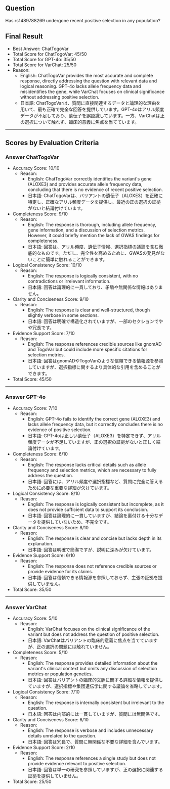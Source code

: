## Question

Has rs1489788269 undergone recent positive selection in any population?

## Final Result

- Best Answer: ChatTogoVar
- Total Score for ChatTogoVar: 45/50
- Total Score for GPT-4o: 35/50
- Total Score for VarChat: 25/50
- Reason:
  - English: ChatTogoVar provides the most accurate and complete response, directly addressing the question with relevant data and logical reasoning. GPT-4o lacks allele frequency data and misidentifies the gene, while VarChat focuses on clinical significance without addressing positive selection.
  - 日本語: ChatTogoVarは、質問に直接関連するデータと論理的な理由を用いて、最も正確で完全な回答を提供しています。GPT-4oはアリル頻度データが不足しており、遺伝子を誤認識しています。一方、VarChatは正の選択について触れず、臨床的意義に焦点を当てています。

---

## Scores by Evaluation Criteria

### Answer ChatTogoVar
- Accuracy Score: 10/10
  - Reason: 
    - English: ChatTogoVar correctly identifies the variant's gene (ALOXE3) and provides accurate allele frequency data, concluding that there is no evidence of recent positive selection.
    - 日本語: ChatTogoVarは、バリアントの遺伝子（ALOXE3）を正確に特定し、正確なアリル頻度データを提供し、最近の正の選択の証拠がないと結論付けています。
- Completeness Score: 9/10
  - Reason: 
    - English: The response is thorough, including allele frequency, gene information, and a discussion of selection metrics. However, it could briefly mention the lack of GWAS findings for completeness.
    - 日本語: 回答は、アリル頻度、遺伝子情報、選択指標の議論を含む徹底的なものです。ただし、完全性を高めるために、GWASの発見がないことに簡単に触れることができます。
- Logical Consistency Score: 10/10
  - Reason: 
    - English: The response is logically consistent, with no contradictions or irrelevant information.
    - 日本語: 回答は論理的に一貫しており、矛盾や無関係な情報はありません。
- Clarity and Conciseness Score: 9/10
  - Reason: 
    - English: The response is clear and well-structured, though slightly verbose in some sections.
    - 日本語: 回答は明確で構造化されていますが、一部のセクションでやや冗長です。
- Evidence Support Score: 7/10
  - Reason: 
    - English: The response references credible sources like gnomAD and TogoVar but could include more specific citations for selection metrics.
    - 日本語: 回答はgnomADやTogoVarのような信頼できる情報源を参照していますが、選択指標に関するより具体的な引用を含めることができます。
- Total Score: 45/50

---

### Answer GPT-4o
- Accuracy Score: 7/10
  - Reason: 
    - English: GPT-4o fails to identify the correct gene (ALOXE3) and lacks allele frequency data, but it correctly concludes there is no evidence of positive selection.
    - 日本語: GPT-4oは正しい遺伝子（ALOXE3）を特定できず、アリル頻度データが不足していますが、正の選択の証拠がないと正しく結論付けています。
- Completeness Score: 6/10
  - Reason: 
    - English: The response lacks critical details such as allele frequency and selection metrics, which are necessary to fully address the question.
    - 日本語: 回答には、アリル頻度や選択指標など、質問に完全に答えるために必要な重要な詳細が欠けています。
- Logical Consistency Score: 8/10
  - Reason: 
    - English: The response is logically consistent but incomplete, as it does not provide sufficient data to support its conclusion.
    - 日本語: 回答は論理的に一貫していますが、結論を裏付ける十分なデータを提供していないため、不完全です。
- Clarity and Conciseness Score: 8/10
  - Reason: 
    - English: The response is clear and concise but lacks depth in its explanation.
    - 日本語: 回答は明確で簡潔ですが、説明に深みが欠けています。
- Evidence Support Score: 6/10
  - Reason: 
    - English: The response does not reference credible sources or provide evidence for its claims.
    - 日本語: 回答は信頼できる情報源を参照しておらず、主張の証拠を提供していません。
- Total Score: 35/50

---

### Answer VarChat
- Accuracy Score: 5/10
  - Reason: 
    - English: VarChat focuses on the clinical significance of the variant but does not address the question of positive selection.
    - 日本語: VarChatはバリアントの臨床的意義に焦点を当てていますが、正の選択の問題には触れていません。
- Completeness Score: 5/10
  - Reason: 
    - English: The response provides detailed information about the variant's clinical context but omits any discussion of selection metrics or population genetics.
    - 日本語: 回答はバリアントの臨床的文脈に関する詳細な情報を提供していますが、選択指標や集団遺伝学に関する議論を省略しています。
- Logical Consistency Score: 7/10
  - Reason: 
    - English: The response is internally consistent but irrelevant to the question.
    - 日本語: 回答は内部的には一貫していますが、質問には無関係です。
- Clarity and Conciseness Score: 6/10
  - Reason: 
    - English: The response is verbose and includes unnecessary details unrelated to the question.
    - 日本語: 回答は冗長で、質問に無関係な不要な詳細を含んでいます。
- Evidence Support Score: 2/10
  - Reason: 
    - English: The response references a single study but does not provide evidence relevant to positive selection.
    - 日本語: 回答は単一の研究を参照していますが、正の選択に関連する証拠を提供していません。
- Total Score: 25/50